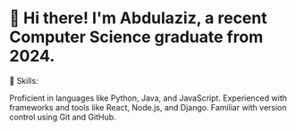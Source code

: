 # 👋 Hi there! I'm Abdulaziz, a recent Computer Science graduate from 2024.

🔧 Skills:

Proficient in languages like Python, Java, and JavaScript.
Experienced with frameworks and tools like React, Node.js, and Django.
Familiar with version control using Git and GitHub.
